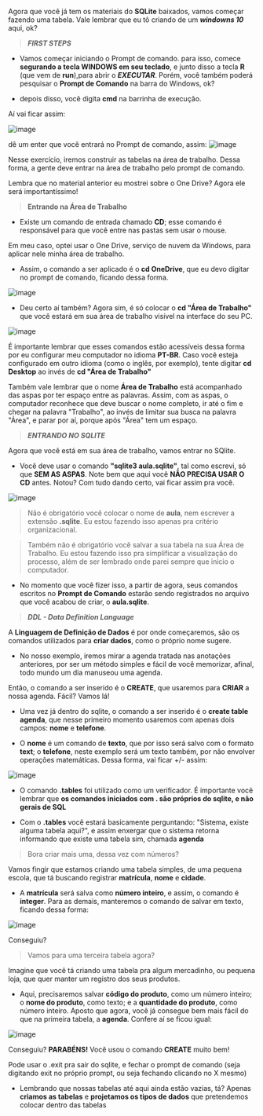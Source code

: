 Agora que você já tem os materiais do **SQLite** baixados, vamos começar fazendo uma tabela. Vale lembrar que eu tô criando de um **_windowns 10_** aqui, ok?

> **_FIRST STEPS_**

- Vamos começar iniciando o Prompt de comando. para isso, comece **segurando a tecla WINDOWS em seu teclado**, e junto disso a tecla **R** (que vem de **run**),para abrir o **_EXECUTAR_**. 
Porém, você também poderá pesquisar o **Prompt de Comando** na barra do Windows, ok?

 - depois disso, você digita **cmd** na barrinha de execução. 

Aí vai ficar assim:

![image](https://user-images.githubusercontent.com/86801366/126260272-88d20a37-93a6-4df2-81fd-b98e72619608.png)

dê um enter que você entrará no Prompt de comando, assim:
![image](https://user-images.githubusercontent.com/86801366/126260324-23d1f6fa-d625-46c2-81d7-2fa3c87db129.png)

Nesse exercício, iremos construir as tabelas na área de trabalho. Dessa forma, a gente deve entrar na área de trabalho pelo prompt de comando.

Lembra que no material anterior eu mostrei sobre o One Drive? Agora ele será importantíssimo!

> **Entrando na Área de Trabalho**

 - Existe um comando de entrada chamado **CD**; esse comando é responsável para que você entre nas pastas sem usar o mouse.

Em meu caso, optei usar o One Drive, serviço de nuvem da Windows, para aplicar nele minha área de trabalho.

 - Assim, o comando a ser aplicado é o **cd OneDrive**, que eu devo digitar no prompt de comando, ficando dessa forma.

![image](https://user-images.githubusercontent.com/86801366/126260510-a29810c6-8679-4c62-aded-541b1b021388.png)

 - Deu certo aí também? Agora sim, é só colocar o **cd "Área de Trabalho"** que você estará em sua área de trabalho visível na interface do seu PC.

![image](https://user-images.githubusercontent.com/86801366/126260874-b7ce594a-a954-4512-92be-85fe13bbb229.png)

É importante lembrar que esses comandos estão acessíveis dessa forma por eu configurar meu computador no idioma **PT-BR**. Caso você esteja configurado em outro idioma
(como o inglês, por exemplo), tente digitar **cd Desktop** ao invés de **cd "Área de Trabalho"**

Também vale lembrar que o nome **Área de Trabalho** está acompanhado das aspas por ter espaço entre as palavras. Assim, com as aspas, o computador reconhece que deve buscar o nome completo, ir até o fim e chegar na palavra "Trabalho", ao invés de limitar sua busca na palavra "Área", e parar por aí, porque após "Área" tem um espaço. 

> **_ENTRANDO NO SQLITE_**

Agora que você está em sua área de trabalho, vamos entrar no SQlite. 

- Você deve usar o comando **"sqlite3 aula.sqlite"**, tal como escrevi, só que **SEM AS ASPAS**. Note bem que aqui você **NÃO PRECISA USAR O CD** antes. Notou?
Com tudo dando certo, vai ficar assim pra você.

![image](https://user-images.githubusercontent.com/86801366/126261237-07b0ad52-714e-419a-bcc3-4646dcb0f466.png)

> Não é obrigatório você colocar o nome de **aula**, nem escrever a extensão **.sqlite**. Eu estou fazendo isso apenas pra critério organizacional.

> Também não é obrigatório você salvar a sua tabela na sua Área de Trabalho. Eu estou fazendo isso pra simplificar a visualização do processo, além de ser lembrado onde parei
sempre que inicio o computador.

- No momento que você fizer isso, a partir de agora, seus comandos escritos no **Prompt de Comando** estarão sendo registrados no arquivo que você acabou de criar, o 
**aula.sqlite**.

>**_DDL - Data Definition Language_**

A **Linguagem de Definição de Dados** é por onde começaremos, são os comandos utilizados para **criar dados**, como o próprio nome sugere.

- No nosso exemplo, iremos mirar a agenda tratada nas anotações anteriores, por ser um método simples e fácil de você memorizar, afinal, todo mundo um dia manuseou uma agenda.

Então, o comando a ser inserido é o **CREATE**, que usaremos para **CRIAR** a nossa agenda. Fácil? Vamos lá!

- Uma vez já dentro do sqlite, o comando a ser inserido é o **create table agenda**, que nesse primeiro momento usaremos com apenas dois campos: **nome** e **telefone**.

- O **nome** é um comando de **texto**, que por isso será salvo com o formato **text**; o **telefone**, neste exemplo será um texto também, por não envolver operações matemáticas. Dessa forma, vai ficar +/- assim:

![image](https://user-images.githubusercontent.com/86801366/126262082-7c2d5b76-933b-4f2d-a59d-9f43575e448d.png)

- O comando **.tables** foi utilizado como um verificador. É importante você lembrar que **os comandos iniciados com . são próprios do sqlite, e não gerais de SQL**

- Com o **.tables** você estará basicamente perguntando: "Sistema, existe alguma tabela aqui?", e assim enxergar que o sistema retorna informando que existe uma tabela sim, chamada **agenda**

> Bora criar mais uma, dessa vez com números?

Vamos fingir que estamos criando uma tabela simples, de uma pequena escola, que tá buscando registrar **matrícula**, **nome** e **cidade**.

- A **matrícula** será salva como **número inteiro**, e assim, o comando é **integer**. Para as demais, manteremos o comando de salvar em texto, ficando dessa forma:

![image](https://user-images.githubusercontent.com/86801366/126262534-986bfcab-8dea-4857-99bd-8568bdd65ac4.png)

Conseguiu?

> Vamos para uma terceira tabela agora?

Imagine que você tá criando uma tabela pra algum mercadinho, ou pequena loja, que quer manter um registro dos seus produtos. 

- Aqui, precisaremos salvar **código do produto**, como um número inteiro; o **nome do produto**, como texto; e a **quantidade do produto**, como número inteiro. Aposto que agora, você já consegue bem mais fácil do que na primeira tabela, a **agenda**. Confere aí se ficou igual:

![image](https://user-images.githubusercontent.com/86801366/126263028-2b54a381-d036-4489-8eae-a7c640f2dabd.png)

Conseguiu? **PARABÉNS!** Você usou o comando **CREATE** muito bem! 

Pode usar o .exit pra sair do sqlite, e fechar o prompt de comando (seja digitando exit no próprio prompt, ou seja fechando clicando no X mesmo)

- Lembrando que nossas tabelas até aqui ainda estão vazias, tá? Apenas **criamos as tabelas** e **projetamos os tipos de dados** que pretendemos colocar dentro das tabelas
